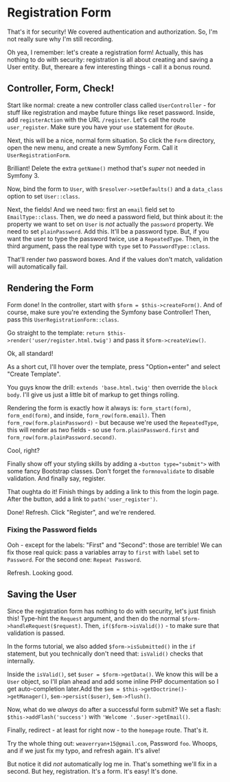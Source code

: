 # Registration Form

That's it for security! We covered authentication and authorization. So, I'm not
really sure why I'm still recording.

Oh yea, I remember: let's create a registration form! Actually, this has nothing
to do with security: registration is all about creating and saving a User entity.
But, thereare a few interesting things - call it a bonus round.

## Controller, Form, Check!

Start like normal: create a new controller class called `UserController` - for stuff
like registration and maybe future things like reset password. Inside, add `registerAction`
with the URL `/register`. Let's call the route `user_register`. Make sure you have
your `use` statement for `@Route`.

Next, this will be a nice, normal form situation. So click the `Form` directory,
open the new menu, and create a new Symfony Form. Call it `UserRegistrationForm`.

Brilliant! Delete the extra `getName()` method that's *super* not needed in Symfony 3.

Now, bind the form to `User`, with `$resolver->setDefaults()` and a `data_class`
option to set `User::class`.

Next, the fields! And we need two: first an `email` field set to `EmailType::class`.
Then, we *do* need a password field, but think about it: the property we want to
set on `User` is *not* actually the `password` property. We need to set `plainPassword`.
Add this. It'll be a password type. But, if you want the user to type the password
twice, use a `RepeatedType`. Then, in the third argument, pass the real type with
`type` set to `PasswordType::class`.

That'll render *two* password boxes. And if the values don't match, validation will
automatically fail.

## Rendering the Form

Form done! In the controller, start with `$form = $this->createForm()`. And of course,
make sure you're extending the Symfony base Controller! Then, pass this
`UserRegistrationForm::class`.

Go straight to the template: `return $this->render('user/register.html.twig')`
and pass it `$form->createView()`.

Ok, all standard!

As a short cut, I'll hover over the template, press "Option+enter" and select
"Create Template".

You guys know the drill: `extends 'base.html.twig'` then override the `block body`.
I'll give us just a little bit of markup to get things rolling.

Rendering the form is exactly how it always is: `form_start(form)`, `form_end(form)`,
and inside, `form_row(form.email)`. Then `form_row(form.plainPassword)` - but because
we're used the `RepeatedType`, this will render as *two* fields - so use `form.plainPassword.first`
and `form_row(form.plainPassword.second)`.

Cool, right?

Finally show off your styling skills by adding a `<button type="submit">` with some
fancy Bootstrap classes. Don't forget the `formnovalidate` to disable validation.
And finally say, register.

That oughta do it! Finish things by adding a link to this from the login page.
After the button, add a link to `path('user_register')`.

Done! Refresh. Click "Register", and we're rendered.

### Fixing the Password fields

Ooh - except for the labels: "First" and "Second": those are terrible! We can fix
those real quick: pass a variables array to `first` with `label` set to `Password`.
For the second one: `Repeat Password`.

Refresh. Looking good.

## Saving the User

Since the registration form has nothing to do with security, let's just finish this!
Type-hint the `Request` argument, and then do the normal `$form->handleRequest($request)`.
Then, `if($form->isValid())` - to make sure that validation is passed.

In the forms tutorial, we also added `$form->isSubmitted()` in the `if` statement,
but you technically don't need that: `isValid()` checks that internally.

Inside the `isValid()`, set `$user = $form->getData()`. We know this will be a `User`
object, so I'll plan ahead and add some inline PHP documentation so I get auto-completion
later.Add the `$em = $this->getDoctrine()->getManager()`, `$em->persist($user)`,
`$em->flush()`.

Now, what do we *always* do after a successful form submit? We set a flash:
`$this->addFlash('success')` with `'Welcome '.$user->getEmail()`. 

Finally, redirect - at least for right now - to the `homepage` route. That's it.

Try the whole thing out: `weaverryan+15@gmail.com`, Password `foo`. Whoops, and if
we just fix my typo, and refresh again. It's alive!

But notice it did *not* automatically log me in. That's something we'll fix in a
second. But hey, registration. It's a form. It's easy! It's done.
